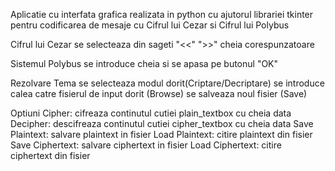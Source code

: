 Aplicatie cu interfata grafica realizata in python cu ajutorul librariei tkinter pentru codificarea de mesaje cu Cifrul lui Cezar si Cifrul lui Polybus

Cifrul lui Cezar
	se selecteaza din sageti "<<" ">>" cheia corespunzatoare
 
Sistemul Polybus
	se introduce cheia si se apasa pe butonul "OK"
	
Rezolvare Tema
	se selecteaza modul dorit(Criptare/Decriptare)
	se introduce calea catre fisierul de input dorit (Browse)
	se salveaza noul fisier (Save)

Optiuni
	Cipher: 		cifreaza continutul cutiei plain_textbox cu cheia data
	Decipher:		descifreaza continutul cutiei cipher_textbox cu cheia data
	Save Plaintext: 	salvare plaintext in fisier
	Load Plaintext:		citire plaintext din fisier
	Save Ciphertext:	salvare ciphertext in fisier
	Load Ciphertext:	citire ciphertext din fisier

